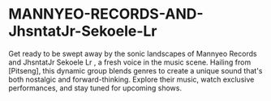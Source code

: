 # MANNYEO-RECORDS-AND-JhsntatJr-Sekoele-Lr
Get ready to be swept away by the sonic landscapes of Mannyeo Records and JhsntatJr Sekoele Lr , a fresh voice in the music scene. Hailing from [Pitseng], this dynamic group blends genres to create a unique sound that's both nostalgic and forward-thinking. Explore their music, watch exclusive performances, and stay tuned for upcoming shows.
